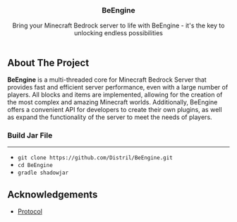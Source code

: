 <br/>
<p align="center">
  <h3 align="center">BeEngine</h3>

  <p align="center">
    Bring your Minecraft Bedrock server to life with BeEngine - it's the key to unlocking endless possibilities
    <br/>
    <br/>
  </p>
</p>

## About The Project

**BeEngine** is a multi-threaded core for Minecraft Bedrock Server that provides fast and efficient server performance,
even with a large number of players. All blocks and items are implemented, allowing for the creation of the most complex
and amazing Minecraft worlds. Additionally, BeEngine offers a convenient API for developers to create their own plugins,
as well as expand the functionality of the server to meet the needs of players.

### Build Jar File

---

- `git clone https://github.com/Distril/BeEngine.git`
- `cd BeEngine`
- `gradle shadowjar`

## Acknowledgements

* [Protocol](https://github.com/CloudburstMC/Protocol)